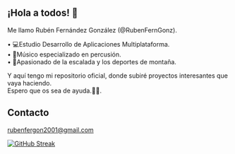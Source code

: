 <div style=> </div>

## ¡Hola a todos! 🤟  

Me llamo Rubén Fernández González (@RubenFernGonz).  

  • 💻Estudio Desarrollo de Aplicaciones Multiplataforma.  
  • 🎵Músico especializado en percusión.  
  • 🧗Apasionado de la escalada y los deportes de montaña.  

Y aquí tengo mi repositorio oficial, donde subiré proyectos interesantes que vaya haciendo.  
Espero que os sea de ayuda.🤞😁.  

## Contacto   
rubenfergon2001@gmail.com

[![GitHub Streak](http://github-readme-streak-stats.herokuapp.com?user=RubenFernGonz&theme=dark&border_radius=4.6&locale=es&date_format=j%20M%5B%20Y%5D&mode=weekly)](https://git.io/streak-stats)



<!--
**RubenFernGonz/RubenFernGonz** is a ✨ _special_ ✨ repository because its `README.md` (this file) appears on your GitHub profile.

Here are some ideas to get you started:

- 🔭 I’m currently working on ...
- 🌱 I’m currently learning ...
- 👯 I’m looking to collaborate on ...
- 🤔 I’m looking for help with ...
- 💬 Ask me about ...
- 📫 How to reach me: ...
- 😄 Pronouns: ...
- ⚡ Fun fact: ...
-->
